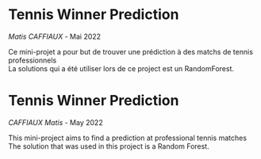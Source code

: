 # Tennis Winner Prediction
*Matis CAFFIAUX* - Mai 2022


Ce mini-projet a pour but de trouver une prédiction à des matchs de tennis professionnels<br>
La solutions qui a été utiliser lors de ce project est un RandomForest.


# Tennis Winner Prediction
*CAFFIAUX Matis* - May 2022

This mini-project aims to find a prediction at professional tennis matches<br>
The solution that was used in this project is a Random Forest.
